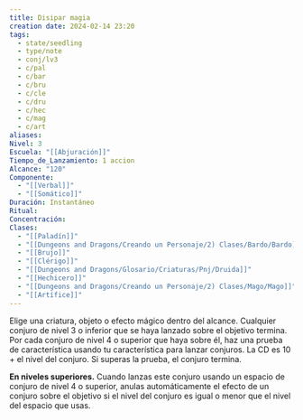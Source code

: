 ```yaml
---
title: Disipar magia
creation date: 2024-02-14 23:20
tags:
  - state/seedling
  - type/note
  - conj/lv3
  - c/pal
  - c/bar
  - c/bru
  - c/cle
  - c/dru
  - c/hec
  - c/mag
  - c/art
aliases: 
Nivel: 3
Escuela: "[[Abjuración]]"
Tiempo_de_Lanzamiento: 1 accion
Alcance: "120"
Componente:
  - "[[Verbal]]"
  - "[[Somático]]"
Duración: Instantáneo
Ritual: 
Concentración: 
Clases:
  - "[[Paladín]]"
  - "[[Dungeons and Dragons/Creando un Personaje/2) Clases/Bardo/Bardo]]"
  - "[[Brujo]]"
  - "[[Clérigo]]"
  - "[[Dungeons and Dragons/Glosario/Criaturas/Pnj/Druida]]"
  - "[[Hechicero]]"
  - "[[Dungeons and Dragons/Creando un Personaje/2) Clases/Mago/Mago]]"
  - "[[Artífice]]"
---
```

Elige una criatura, objeto o efecto mágico dentro del alcance. Cualquier conjuro de nivel 3 o inferior que se haya lanzado sobre el objetivo termina. Por cada conjuro de nivel 4 o superior que haya sobre él, haz una prueba de característica usando tu característica para lanzar conjuros. La CD es 10 + el nivel del conjuro. Si superas la prueba, el conjuro termina.

**En niveles superiores.** Cuando lanzas este conjuro usando un espacio de conjuro de nivel 4 o superior, anulas automáticamente el efecto de un conjuro sobre el objetivo si el nivel del conjuro es igual o menor que el nivel del espacio que usas.
